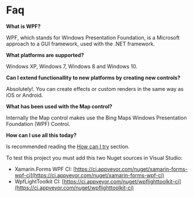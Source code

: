 # Faq

**What is WPF?**

WPF, which stands for Windows Presentation Foundation, is a Microsoft approach to a GUI framework, used with the .NET framework. 

**What platforms are supported?**

Windows XP, Windows 7, Windows 8 and Windows 10.

**Can I extend functionallity to new platforms by creating new controls?**

Absolutely!. You can create effects or custom renders in the same way as iOS or Android.

**What has been used with the Map control?**

Internally the Map control makes use the Bing Maps Windows Presentation Foundation (WPF) Control.

**How can I use all this today?**

Is recommended reading the [How can I try](README.md) section. 

To test this project you must add this two Nuget sources in Visual Studio:

- Xamarin.Forms WPF CI: [https://ci.appveyor.com/nuget/xamarin-forms-wpf-ci](https://ci.appveyor.com/nuget/xamarin-forms-wpf-ci)
- WpfLightToolkit CI: [https://ci.appveyor.com/nuget/wpflighttoolkit-ci](https://ci.appveyor.com/nuget/wpflighttoolkit-ci)

